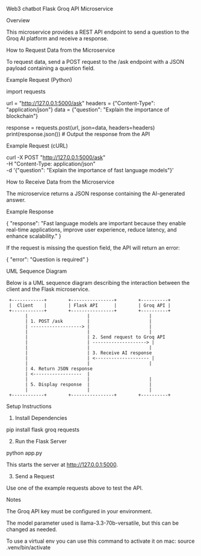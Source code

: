 Web3 chatbot Flask Groq API Microservice

Overview

This microservice provides a REST API endpoint to send a question to the Groq AI platform and receive a response.

How to Request Data from the Microservice

To request data, send a POST request to the /ask endpoint with a JSON payload containing a question field.

Example Request (Python)

import requests

url = "http://127.0.0.1:5000/ask"
headers = {"Content-Type": "application/json"}
data = {"question": "Explain the importance of blockchain"}

response = requests.post(url, json=data, headers=headers)
print(response.json())  # Output the response from the API

Example Request (cURL)

curl -X POST "http://127.0.0.1:5000/ask" \
     -H "Content-Type: application/json" \
     -d '{"question": "Explain the importance of fast language models"}'

How to Receive Data from the Microservice

The microservice returns a JSON response containing the AI-generated answer.

Example Response

{
    "response": "Fast language models are important because they enable real-time applications, improve user experience, reduce latency, and enhance scalability."
}

If the request is missing the question field, the API will return an error:

{
    "error": "Question is required"
}

UML Sequence Diagram

Below is a UML sequence diagram describing the interaction between the client and the Flask microservice.

     +------------+        +----------------+        +----------+
     |  Client    |        | Flask API      |        | Groq API |
     +------------+        +----------------+        +----------+
           |                      |                      |
           | 1. POST /ask         |                      |
           | -------------------> |                      |
           |                      |                      |
           |                      | 2. Send request to Groq API
           |                      | --------------------> |
           |                      |                      |
           |                      | 3. Receive AI response
           |                      | <-------------------- |
           |                      |                      |
           | 4. Return JSON response
           | <------------------  |
           |                      |                      |
           | 5. Display response  |                      |
           |                      |                      |
     +------------+        +----------------+        +----------+

Setup Instructions

1. Install Dependencies

pip install flask groq requests

2. Run the Flask Server

python app.py

This starts the server at http://127.0.0.1:5000.

3. Send a Request

Use one of the example requests above to test the API.

Notes

The Groq API key must be configured in your environment.

The model parameter used is llama-3.3-70b-versatile, but this can be changed as needed.

To use a virtual env you can use this command to activate it on mac:
source .venv/bin/activate